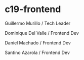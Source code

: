 # c19-frontend

Guillermo Murillo / Tech Leader

Dominique Del Valle / Frontend Dev

Daniel Machado / Frontend Dev

Santino Azarola / Frontend Dev